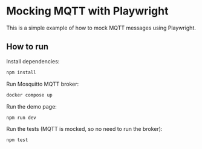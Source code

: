 # Mocking MQTT with Playwright

This is a simple example of how to mock MQTT messages using Playwright.

## How to run

Install dependencies:

```bash
npm install
```

Run Mosquitto MQTT broker:

```bash
docker compose up
```

Run the demo page:

```bash
npm run dev
```

Run the tests (MQTT is mocked, so no need to run the broker):

```bash
npm test
```
